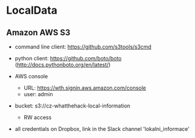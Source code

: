 # LocalData

## Amazon AWS S3

* command line client: https://github.com/s3tools/s3cmd
* python client: https://github.com/boto/boto (http://docs.pythonboto.org/en/latest/)

* AWS console
  * URL: https://wth.signin.aws.amazon.com/console
  * user: admin

* bucket: s3://cz-whatthehack-local-information
  * RW access

* all credentials on Dropbox, link in the Slack channel 'lokalni_informace'
